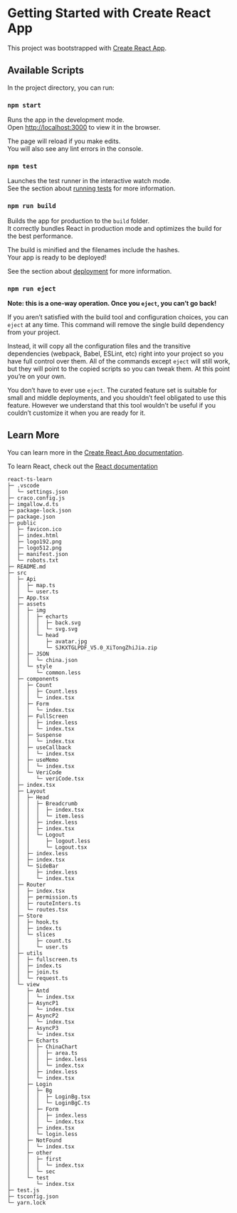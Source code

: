 # Getting Started with Create React App

This project was bootstrapped with [Create React App](https://github.com/facebook/create-react-app).

## Available Scripts

In the project directory, you can run:

### `npm start`

Runs the app in the development mode.\
Open [http://localhost:3000](http://localhost:3000) to view it in the browser.

The page will reload if you make edits.\
You will also see any lint errors in the console.

### `npm test`

Launches the test runner in the interactive watch mode.\
See the section about [running tests](https://facebook.github.io/create-react-app/docs/running-tests) for more information.

### `npm run build`

Builds the app for production to the `build` folder.\
It correctly bundles React in production mode and optimizes the build for the best performance.

The build is minified and the filenames include the hashes.\
Your app is ready to be deployed!

See the section about [deployment](https://facebook.github.io/create-react-app/docs/deployment) for more information.

### `npm run eject`

**Note: this is a one-way operation. Once you `eject`, you can’t go back!**

If you aren’t satisfied with the build tool and configuration choices, you can `eject` at any time. This command will remove the single build dependency from your project.

Instead, it will copy all the configuration files and the transitive dependencies (webpack, Babel, ESLint, etc) right into your project so you have full control over them. All of the commands except `eject` will still work, but they will point to the copied scripts so you can tweak them. At this point you’re on your own.

You don’t have to ever use `eject`. The curated feature set is suitable for small and middle deployments, and you shouldn’t feel obligated to use this feature. However we understand that this tool wouldn’t be useful if you couldn’t customize it when you are ready for it.

## Learn More

You can learn more in the [Create React App documentation](https://facebook.github.io/create-react-app/docs/getting-started).

To learn React, check out the [React documentation](https://reactjs.org/)

```
react-ts-learn
├─ .vscode
│  └─ settings.json
├─ craco.config.js
├─ imgallow.d.ts
├─ package-lock.json
├─ package.json
├─ public
│  ├─ favicon.ico
│  ├─ index.html
│  ├─ logo192.png
│  ├─ logo512.png
│  ├─ manifest.json
│  └─ robots.txt
├─ README.md
├─ src
│  ├─ Api
│  │  ├─ map.ts
│  │  └─ user.ts
│  ├─ App.tsx
│  ├─ assets
│  │  ├─ img
│  │  │  ├─ echarts
│  │  │  │  ├─ back.svg
│  │  │  │  └─ svg.svg
│  │  │  └─ head
│  │  │     ├─ avatar.jpg
│  │  │     └─ SJKXTGLPDF_V5.0_XiTongZhiJia.zip
│  │  ├─ JSON
│  │  │  └─ china.json
│  │  └─ style
│  │     └─ common.less
│  ├─ components
│  │  ├─ Count
│  │  │  ├─ Count.less
│  │  │  └─ index.tsx
│  │  ├─ Form
│  │  │  └─ index.tsx
│  │  ├─ FullScreen
│  │  │  ├─ index.less
│  │  │  └─ index.tsx
│  │  ├─ Suspense
│  │  │  └─ index.tsx
│  │  ├─ useCallback
│  │  │  └─ index.tsx
│  │  ├─ useMemo
│  │  │  └─ index.tsx
│  │  └─ VeriCode
│  │     └─ veriCode.tsx
│  ├─ index.tsx
│  ├─ Layout
│  │  ├─ Head
│  │  │  ├─ Breadcrumb
│  │  │  │  ├─ index.tsx
│  │  │  │  └─ item.less
│  │  │  ├─ index.less
│  │  │  ├─ index.tsx
│  │  │  └─ Logout
│  │  │     ├─ logout.less
│  │  │     └─ Logout.tsx
│  │  ├─ index.less
│  │  ├─ index.tsx
│  │  └─ SideBar
│  │     ├─ index.less
│  │     └─ index.tsx
│  ├─ Router
│  │  ├─ index.tsx
│  │  ├─ permission.ts
│  │  ├─ routeInters.ts
│  │  └─ routes.tsx
│  ├─ Store
│  │  ├─ hook.ts
│  │  ├─ index.ts
│  │  └─ slices
│  │     ├─ count.ts
│  │     └─ user.ts
│  ├─ utils
│  │  ├─ fullscreen.ts
│  │  ├─ index.ts
│  │  ├─ join.ts
│  │  └─ request.ts
│  └─ view
│     ├─ Antd
│     │  └─ index.tsx
│     ├─ AsyncP1
│     │  └─ index.tsx
│     ├─ AsyncP2
│     │  └─ index.tsx
│     ├─ AsyncP3
│     │  └─ index.tsx
│     ├─ Echarts
│     │  ├─ ChinaChart
│     │  │  ├─ area.ts
│     │  │  ├─ index.less
│     │  │  └─ index.tsx
│     │  ├─ index.less
│     │  └─ index.tsx
│     ├─ Login
│     │  ├─ Bg
│     │  │  ├─ LoginBg.tsx
│     │  │  └─ LoginBgC.ts
│     │  ├─ Form
│     │  │  ├─ index.less
│     │  │  └─ index.tsx
│     │  ├─ index.tsx
│     │  └─ login.less
│     ├─ NotFound
│     │  └─ index.tsx
│     ├─ other
│     │  ├─ first
│     │  │  └─ index.tsx
│     │  └─ sec
│     └─ test
│        └─ index.tsx
├─ test.js
├─ tsconfig.json
└─ yarn.lock

```